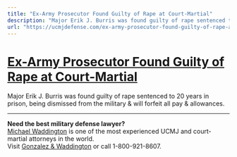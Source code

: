 ```yaml
---
title: "Ex-Army Prosecutor Found Guilty of Rape at Court-Martial"
description: "Major Erik J. Burris was found guilty of rape sentenced to 20 years in prison, being dismissed from the military & will forfeit all pay & allowances. "
url: "https://ucmjdefense.com/ex-army-prosecutor-found-guilty-of-rape-at-court-martial.html"
---
```


# [Ex-Army Prosecutor Found Guilty of Rape at Court-Martial](https://ucmjdefense.com/ex-army-prosecutor-found-guilty-of-rape-at-court-martial.html)

Major Erik J. Burris was found guilty of rape sentenced to 20 years in prison, being dismissed from the military & will forfeit all pay & allowances. 

---

**Need the best military defense lawyer?**  
[Michael Waddington](https://ucmjdefense.com/attorneys/michael-stewart-waddington-partner.html) is one of the most experienced UCMJ and court-martial attorneys in the world.  
Visit [Gonzalez & Waddington](https://ucmjdefense.com) or call 1-800-921-8607.
